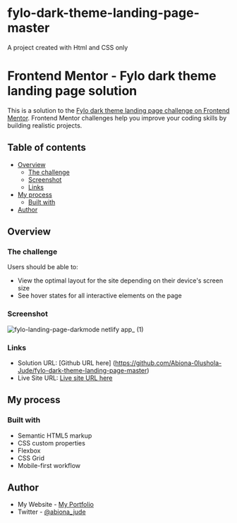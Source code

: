 # fylo-dark-theme-landing-page-master
A project created with Html and CSS only

# Frontend Mentor - Fylo dark theme landing page solution

This is a solution to the [Fylo dark theme landing page challenge on Frontend Mentor](https://www.frontendmentor.io/challenges/fylo-dark-theme-landing-page-5ca5f2d21e82137ec91a50fd). Frontend Mentor challenges help you improve your coding skills by building realistic projects. 

## Table of contents

- [Overview](#overview)
  - [The challenge](#the-challenge)
  - [Screenshot](#screenshot)
  - [Links](#links)
- [My process](#my-process)
  - [Built with](#built-with)
- [Author](#author)



## Overview

### The challenge

Users should be able to:

- View the optimal layout for the site depending on their device's screen size
- See hover states for all interactive elements on the page

### Screenshot

![fylo-landing-page-darkmode netlify app_ (1)](https://user-images.githubusercontent.com/103720345/183334838-8d517320-107d-4480-8987-c12462f82a36.png)



### Links

- Solution URL: [Github URL here] (https://github.com/Abiona-0lushola-Jude/fylo-dark-theme-landing-page-master)
- Live Site URL: [Live site URL here](https://fylo-landing-page-darkmode.netlify.app/)

## My process

### Built with

- Semantic HTML5 markup
- CSS custom properties
- Flexbox
- CSS Grid
- Mobile-first workflow



## Author

- My Website - [My Portfolio](https://abiona-0lushola-jude.github.io/)
- Twitter - [@abiona_jude](https://twitter.com/abiona_jude)

